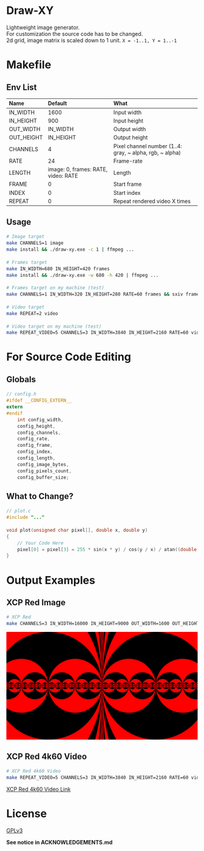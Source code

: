 # Draw-XY

Lightweight image generator.  
For customization the source code has to be changed.  
2d grid, image matrix is scaled down to 1 unit. `X = -1..1, Y = 1..-1`

# Makefile

## Env List

| Name       | Default                             | What                                                     |
| :--------- | :---------------------------------- | :------------------------------------------------------- |
| IN_WIDTH   | 1600                                | Input width                                              |
| IN_HEIGHT  | 900                                 | Input height                                             |
| OUT_WIDTH  | IN_WIDTH                            | Output width                                             |
| OUT_HEIGHT | IN_HEIGHT                           | Output height                                            |
| CHANNELS   | 4                                   | Pixel channel number (1..4: gray, ~ alpha, rgb, ~ alpha) |
| RATE       | 24                                  | Frame-rate                                               |
| LENGTH     | image: 0, frames: RATE, video: RATE | Length                                                   |
| FRAME      | 0                                   | Start frame                                              |
| INDEX      | 0                                   | Start index                                              |
| REPEAT     | 0                                   | Repeat rendered video X times                            |

## Usage

```sh
# Image target
make CHANNELS=1 image
make install && ./draw-xy.exe -c 1 | ffmpeg ...

# Frames target
make IN_WIDTH=680 IN_HEIGHT=420 frames
make install && ./draw-xy.exe -w 680 -h 420 | ffmpeg ...

# Frames target on my machine (test)
make CHANNELS=1 IN_WIDTH=320 IN_HEIGHT=280 RATE=60 frames && sxiv frames

# Video target
make REPEAT=2 video

# Video target on my machine (test)
make REPEAT_VIDEO=5 CHANNELS=3 IN_WIDTH=3840 IN_HEIGHT=2160 RATE=60 video && mpv --loop-file video.mp4 --video-unscaled
```

# For Source Code Editing

## Globals

```c
// config.h
#ifdef __CONFIG_EXTERN__
extern
#endif
    int config_width,
    config_height,
    config_channels,
    config_rate,
    config_frame,
    config_index,
    config_length,
    config_image_bytes,
    config_pixels_count,
    config_buffer_size;
```

## What to Change?

```c
// plot.c
#include "..."

void plot(unsigned char pixel[], double x, double y)
{
    // Your Code Here
    pixel[0] = pixel[3] = 255 * sin(x * y) / cos(y / x) / atan((double)config_index / config_rate);
}
```

# Output Examples

## XCP Red Image

```sh
# XCP Red
make CHANNELS=3 IN_WIDTH=16000 IN_HEIGHT=9000 OUT_WIDTH=1600 OUT_HEIGHT=900 image && sxiv image.png
```

![XCP Red Image](xcp.png "XCP Red Image")

## XCP Red 4k60 Video

```sh
# XCP Red 4k60 Video
make REPEAT_VIDEO=5 CHANNELS=3 IN_WIDTH=3840 IN_HEIGHT=2160 RATE=60 video && mpv --loop-file video.mp4 --video-unscaled
```

[XCP Red 4k60 Video Link](https://youtu.be/DElDPxMU60Q)

# License

[GPLv3](https://www.gnu.org/licenses/gpl-3.0.txt)

**See notice in ACKNOWLEDGEMENTS.md**
